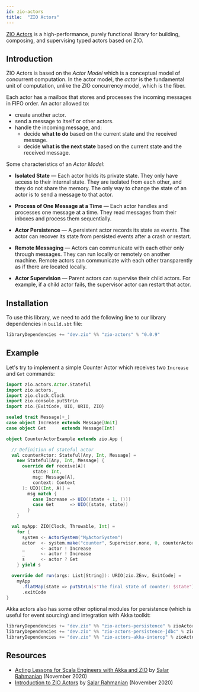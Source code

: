 ```yaml
---
id: zio-actors
title:  "ZIO Actors"
---
```


[ZIO Actors](https://github.com/zio/zio-actors) is a high-performance, purely functional library for building, composing, and supervising typed actors based on ZIO.

## Introduction

ZIO Actors is based on the _Actor Model_ which is a conceptual model of concurrent computation. In the actor model, the _actor_ is the fundamental unit of computation, unlike the ZIO concurrency model, which is the fiber.

Each actor has a mailbox that stores and processes the incoming messages in FIFO order. An actor allowed to:
- create another actor.
- send a message to itself or other actors.
- handle the incoming message, and:
    - decide **what to do** based on the current state and the received message.
    - decide **what is the next state** based on the current state and the received message.

Some characteristics of an _Actor Model_:

- **Isolated State** — Each actor holds its private state. They only have access to their internal state. They are isolated from each other, and they do not share the memory. The only way to change the state of an actor is to send a message to that actor.

- **Process of One Message at a Time** — Each actor handles and processes one message at a time. They read messages from their inboxes and process them sequentially.

- **Actor Persistence** — A persistent actor records its state as events. The actor can recover its state from persisted events after a crash or restart.

- **Remote Messaging** — Actors can communicate with each other only through messages. They can run locally or remotely on another machine. Remote actors can communicate with each other transparently as if there are located locally.

- **Actor Supervision** — Parent actors can supervise their child actors. For example, if a child actor fails, the supervisor actor can restart that actor.

## Installation

To use this library, we need to add the following line to our library dependencies in `build.sbt` file:

```scala
libraryDependencies += "dev.zio" %% "zio-actors" % "0.0.9" 
```

## Example

Let's try to implement a simple Counter Actor which receives two `Increase` and `Get` commands:

```scala
import zio.actors.Actor.Stateful
import zio.actors._
import zio.clock.Clock
import zio.console.putStrLn
import zio.{ExitCode, UIO, URIO, ZIO}

sealed trait Message[+_]
case object Increase extends Message[Unit]
case object Get      extends Message[Int]

object CounterActorExample extends zio.App {

  // Definition of stateful actor
  val counterActor: Stateful[Any, Int, Message] =
    new Stateful[Any, Int, Message] {
      override def receive[A](
          state: Int,
          msg: Message[A],
          context: Context
      ): UIO[(Int, A)] =
        msg match {
          case Increase => UIO((state + 1, ()))
          case Get      => UIO((state, state))
        }
    }

  val myApp: ZIO[Clock, Throwable, Int] =
    for {
      system <- ActorSystem("MyActorSystem")
      actor  <- system.make("counter", Supervisor.none, 0, counterActor)
      _      <- actor ! Increase
      _      <- actor ! Increase
      s      <- actor ? Get
    } yield s

  override def run(args: List[String]): URIO[zio.ZEnv, ExitCode] =
    myApp
      .flatMap(state => putStrLn(s"The final state of counter: $state"))
      .exitCode
}
```

Akka actors also has some other optional modules for persistence (which is useful for event sourcing) and integration with Akka toolkit:

```scala
libraryDependencies += "dev.zio" %% "zio-actors-persistence" % zioActorsVersion
libraryDependencies += "dev.zio" %% "zio-actors-persistence-jdbc" % zioActorVersion
libraryDependencies += "dev.zio" %% "zio-actors-akka-interop" % zioActorVersion
```

## Resources

- [Acting Lessons for Scala Engineers with Akka and ZIO](https://www.youtube.com/watch?v=AQXBlbkf9wc) by [Salar Rahmanian](https://wwww.softinio.com) (November 2020)
- [Introduction to ZIO Actors](https://www.softinio.com/post/introduction-to-zio-actors/) by [Salar Rahmanian](https://www.softinio.com) (November 2020)
